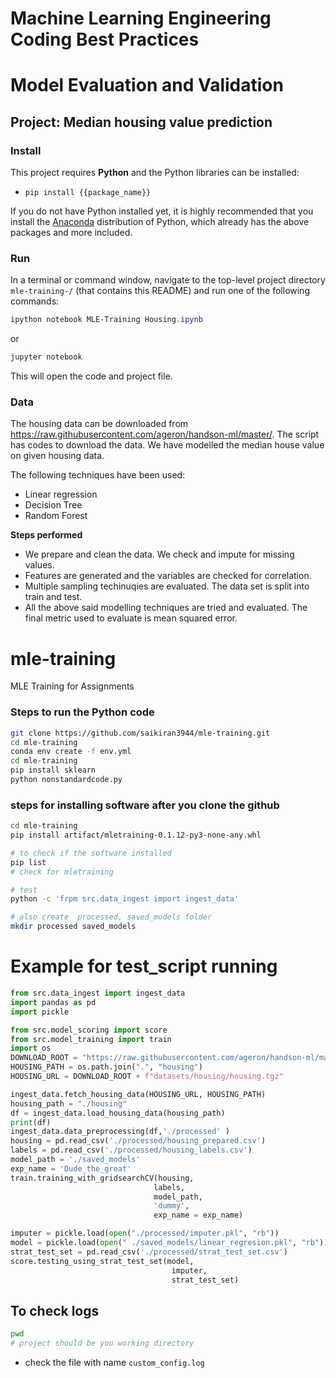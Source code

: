 
# Machine Learning Engineering Coding Best Practices
# Model Evaluation and Validation
## Project: Median housing value prediction

### Install

This project requires **Python** and the Python libraries can be installed:

- `pip install {{package_name}}`

If you do not have Python installed yet, it is highly recommended that you install the [Anaconda](https://www.anaconda.com/download/) distribution of Python, which already has the above packages and more included. 

### Run

In a terminal or command window, navigate to the top-level project directory `mle-training-/` (that contains this README) and run one of the following commands:

```powershell
ipython notebook MLE-Training Housing.ipynb
```  
or
```powershell
jupyter notebook
```
This will open the code and project file.

### Data

The housing data can be downloaded from https://raw.githubusercontent.com/ageron/handson-ml/master/. The script has codes to download the data. We have modelled the median house value on given housing data.

The following techniques have been used:

- Linear regression
- Decision Tree
- Random Forest

**Steps performed**
- We prepare and clean the data. We check and impute for missing values.
- Features are generated and the variables are checked for correlation.
- Multiple sampling techinuqies are evaluated. The data set is split into train and test.
- All the above said modelling techniques are tried and evaluated. The final metric used to evaluate is mean   squared error.


# mle-training
MLE Training for Assignments

### Steps to run the Python code
```sh
git clone https://github.com/saikiran3944/mle-training.git
cd mle-training
conda env create -f env.yml
cd mle-training
pip install sklearn
python nonstandardcode.py
```
### steps for installing software after you clone the github

```sh
cd mle-training
pip install artifact/mletraining-0.1.12-py3-none-any.whl

# to check if the software installed
pip list
# check for mletraining

# test
python -c 'frpm src.data_ingest import ingest_data'

# also create  processed, saved_models folder
mkdir processed saved_models


```
# Example for test_script running
```python
from src.data_ingest import ingest_data
import pandas as pd
import pickle

from src.model_scoring import score
from src.model_training import train
import os
DOWNLOAD_ROOT = "https://raw.githubusercontent.com/ageron/handson-ml/master/"
HOUSING_PATH = os.path.join(".", "housing")
HOUSING_URL = DOWNLOAD_ROOT + f"datasets/housing/housing.tgz"

ingest_data.fetch_housing_data(HOUSING_URL, HOUSING_PATH)
housing_path = "./housing"
df = ingest_data.load_housing_data(housing_path)
print(df)
ingest_data.data_preprocessing(df,'./processed' )
housing = pd.read_csv('./processed/housing_prepared.csv')
labels = pd.read_csv('./processed/housing_labels.csv')
model_path = './saved_models'
exp_name = 'Dude_the_great'
train.training_with_gridsearchCV(housing,
                                labels,
                                model_path,
                                'dummy',
                                exp_name = exp_name)

imputer = pickle.load(open("./processed/imputer.pkl", "rb"))
model = pickle.load(open(" ./saved_models/linear_regresion.pkl", "rb"))
strat_test_set = pd.read_csv('./processed/strat_test_set.csv')
score.testing_using_strat_test_set(model,
                                    imputer,
                                    strat_test_set)

```

## To check logs
```sh
pwd
# project should be you working directory
```
- check the file with name `custom_config.log`